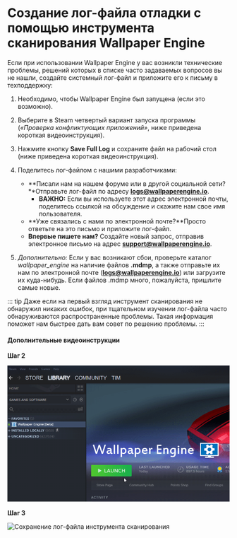 # Создание лог-файла отладки с помощью инструмента сканирования Wallpaper Engine

Если при использовании Wallpaper Engine у вас возникли технические проблемы, решений которых в списке часто задаваемых вопросов вы не нашли, создайте системный лог-файл и приложите его к письму в техподдержку:

1. Необходимо, чтобы Wallpaper Engine был запущена (если это возможно).
2. Выберите в Steam четвертый вариант запуска программы (*«‎Проверка конфликтующих приложений»‎*, ниже приведена короткая видеоинструкция).
3. Нажмите кнопку **Save Full Log** и сохраните файл на рабочий стол (ниже приведена короткая видеоинструкция).
4. Поделитесь лог-файлом с нашими разработчиками:
    * **Писали нам на нашем форуме или в другой социальной сети?**Отправьте лог-файл по адресу **logs@wallpaperengine.io**.
        * **ВАЖНО:** Если вы используете этот адрес электронной почты, поделитесь ссылкой на обсуждение и скажите нам свое имя пользователя.
    * **Уже связались с нами по электронной почте?**Просто ответьте на это письмо и приложите лог-файл.
    * **Впервые пишете нам?** Создайте новый запрос, отправив электронное письмо на адрес **support@wallpaperengine.io**.

5. *Дополнительно:* Если у вас возникают сбои, проверьте каталог *wallpaper_engine* на наличие файлов **.mdmp**, а также отправьте их нам по электронной почте (**logs@wallpaperengine.io**) или загрузите их куда-нибудь. Если файлов .mdmp много, пожалуйста, пришлите самые новые.

::: tip
Даже если на первый взгляд инструмент сканирования не обнаружил никаких ошибок, при тщательном изучении лог-файла часто обнаруживаются распространенные проблемы. Такая информация поможет нам быстрее дать вам совет по решению проблемы.
:::

#### Дополнительные видеоинструкции

**Шаг 2**

![Запуск инструмента сканирования](./scantoollaunch.gif)

**Шаг 3**

![Сохранение лог-файла инструмента сканирования](./scantoolsave.gif)
